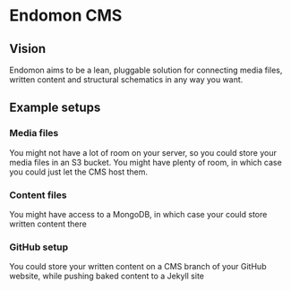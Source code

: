 # Endomon CMS

## Vision
Endomon aims to be a lean, pluggable solution for connecting media files, written content and structural schematics in any way you want.

## Example setups
### Media files
You might not have a lot of room on your server, so you could store your media files in an S3 bucket.
You might have plenty of room, in which case you could just let the CMS host them.

### Content files
You might have access to a MongoDB, in which case your could store written content there

### GitHub setup
You could store your written content on a CMS branch of your GitHub website, while pushing baked content to a Jekyll site
